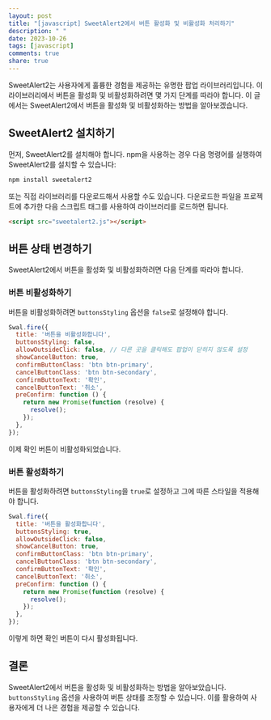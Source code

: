 ```yaml
---
layout: post
title: "[javascript] SweetAlert2에서 버튼 활성화 및 비활성화 처리하기"
description: " "
date: 2023-10-26
tags: [javascript]
comments: true
share: true
---
```

SweetAlert2는 사용자에게 훌륭한 경험을 제공하는 유명한 팝업 라이브러리입니다. 이 라이브러리에서 버튼을 활성화 및 비활성화하려면 몇 가지 단계를 따라야 합니다. 이 글에서는 SweetAlert2에서 버튼을 활성화 및 비활성화하는 방법을 알아보겠습니다.

## SweetAlert2 설치하기
먼저, SweetAlert2를 설치해야 합니다. npm을 사용하는 경우 다음 명령어를 실행하여 SweetAlert2를 설치할 수 있습니다:

```javascript
npm install sweetalert2
```

또는 직접 라이브러리를 다운로드해서 사용할 수도 있습니다. 다운로드한 파일을 프로젝트에 추가한 다음 스크립트 태그를 사용하여 라이브러리를 로드하면 됩니다.

```html
<script src="sweetalert2.js"></script>
```

## 버튼 상태 변경하기
SweetAlert2에서 버튼을 활성화 및 비활성화하려면 다음 단계를 따라야 합니다.

### 버튼 비활성화하기
버튼을 비활성화하려면 `buttonsStyling` 옵션을 `false`로 설정해야 합니다.

```javascript
Swal.fire({
  title: '버튼을 비활성화합니다',
  buttonsStyling: false,
  allowOutsideClick: false, // 다른 곳을 클릭해도 팝업이 닫히지 않도록 설정
  showCancelButton: true,
  confirmButtonClass: 'btn btn-primary',
  cancelButtonClass: 'btn btn-secondary',
  confirmButtonText: '확인',
  cancelButtonText: '취소',
  preConfirm: function () {
    return new Promise(function (resolve) {
      resolve();
    });
  },
});
```

이제 확인 버튼이 비활성화되었습니다.

### 버튼 활성화하기
버튼을 활성화하려면 `buttonsStyling`을 `true`로 설정하고 그에 따른 스타일을 적용해야 합니다.

```javascript
Swal.fire({
  title: '버튼을 활성화합니다',
  buttonsStyling: true,
  allowOutsideClick: false,
  showCancelButton: true,
  confirmButtonClass: 'btn btn-primary',
  cancelButtonClass: 'btn btn-secondary',
  confirmButtonText: '확인',
  cancelButtonText: '취소',
  preConfirm: function () {
    return new Promise(function (resolve) {
      resolve();
    });
  },
});
```

이렇게 하면 확인 버튼이 다시 활성화됩니다.

## 결론
SweetAlert2에서 버튼을 활성화 및 비활성화하는 방법을 알아보았습니다. `buttonsStyling` 옵션을 사용하여 버튼 상태를 조정할 수 있습니다. 이를 활용하여 사용자에게 더 나은 경험을 제공할 수 있습니다.